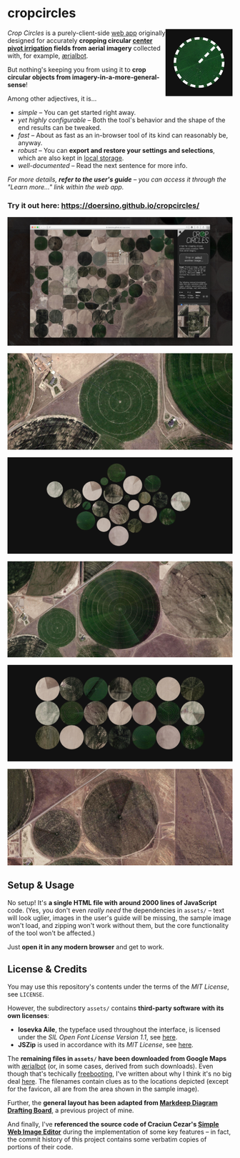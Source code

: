 # cropcircles

<img src="assets/favicon.png" width="150" align="right">

*Crop Circles* is a purely-client-side [web app](https://doersino.github.io/cropcircles/) originally designed for accurately **cropping circular [center pivot irrigation](https://en.wikipedia.org/wiki/Center_pivot_irrigation) fields from aerial imagery** collected with, for example, [ærialbot](https://github.com/doersino/aerialbot).

But nothing's keeping you from using it to **crop circular objects from imagery-in-a-more-general-sense**!

Among other adjectives, it is...

* *simple* – You can get started right away.
* *yet highly configurable* – Both the tool's behavior and the shape of the end results can be tweaked.
* *fast* – About as fast as an in-browser tool of its kind can reasonably be, anyway.
* *robust* – You can **export and restore your settings and selections**, which are also kept in [local storage](https://developer.mozilla.org/en-US/docs/Web/API/Window/localStorage).
* *well-documented* – Read the next sentence for more info.

*For more details, **refer to the user's guide** – you can access it through the "Learn more..." link within the web app.*

### Try it out here: https://doersino.github.io/cropcircles/

![](assets/readme-screenshot.jpg)

![](assets/readme-cropcircles-42.30839095765877,-113.8400533569694,190.03927575770192m-x11938y8087r430.jpg)

![](assets/readme-collage-1.jpg)

![](assets/readme-cropcircles-42.310009192582854,-113.83267514563533,389.4287576500161m-x13314y7679r881.jpg)

![](assets/readme-collage-2.jpg)

![](assets/readme-cropcircles-42.317589592769906,-113.81860816637445,317.73269626155957m-x15936y5768r719.jpg)


## Setup & Usage

No setup! It's **a single HTML file with around 2000 lines of JavaScript** code. (Yes, you don't even *really need* the dependencies in `assets/` – text will look uglier, images in the user's guide will be missing, the sample image won't load, and zipping won't work without them, but the core functionality of the tool won't be affected.)

Just **open it in any modern browser** and get to work.


## License & Credits

You may use this repository's contents under the terms of the *MIT License*, see `LICENSE`.

However, the subdirectory `assets/` contains **third-party software with its own licenses**:

* **Iosevka Aile**, the typeface used throughout the interface, is licensed under the *SIL Open Font License Version 1.1*, see [here](https://github.com/be5invis/Iosevka/blob/master/LICENSE.md).
* **JSZip** is used in accordance with its *MIT License*, see [here](https://github.com/Stuk/jszip/blob/master/LICENSE.markdown).

The **remaining files in `assets/` have been downloaded from Google Maps** with [ærialbot](https://github.com/doersino/aerialbot) (or, in some cases, derived from such downloads). Even though that's techically [freebooting](http://www.hellointernet.fm/podcast/5), I've written about why I think it's no big deal [here](https://github.com/doersino/aerialbot#does-this-violate-googles-terms-of-use). The filenames contain clues as to the locations depicted (except for the favicon, all are from the area shown in the sample image).

Further, the **general layout has been adapted from [Markdeep Diagram Drafting Board](https://github.com/doersino/markdeep-diagram-drafting-board)**, a previous project of mine.

And finally, I've **referenced the source code of Craciun Cezar's [Simple Web Image Editor](https://github.com/craciuncezar/Simple-web-image-editor)** during the implementation of some key features – in fact, the commit history of this project contains some verbatim copies of portions of their code.
